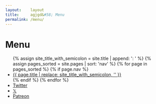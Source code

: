 ```yaml
---
layout:    layout
title:     agjgd&#58; Menu
permalink: /menu/
---
```


# Menu

<ul>
    {% assign site_title_with_semicolon = site.title | append: '&#58; ' %}
    {% assign pages_sorted = site.pages | sort: 'nav' %}
    {% for page in pages_sorted %}
        {% if page.nav %}
            <li>
                <a href="{{ page.url | prepend: site.baseurl }}" title="{{ page.title }}">{{ page.title | replace: site_title_with_semicolon, '' }}</a>
            </li>
        {% endif %}
    {% endfor %}
    <li>
        <a href="https://twitter.com/agjgdphp" title="Twitter">Twitter</a>
    </li>
    <li>
        <a href="https://x.com/agjgdphp" title="𝕏">𝕏</a>
    </li>
    <li>
        <a href="https://patreon.com/agjopensource" title="Patreon">Patreon</a>
    </li>
</ul>
